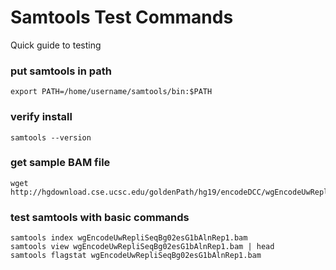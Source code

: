 # Samtools Test Commands

Quick guide to testing

### put samtools in path

`export PATH=/home/username/samtools/bin:$PATH`


### verify install
```
samtools --version
```

### get sample BAM file
```
wget http://hgdownload.cse.ucsc.edu/goldenPath/hg19/encodeDCC/wgEncodeUwRepliSeq/wgEncodeUwRepliSeqBg02esG1bAlnRep1.bam
```

### test samtools with basic commands
```
samtools index wgEncodeUwRepliSeqBg02esG1bAlnRep1.bam
samtools view wgEncodeUwRepliSeqBg02esG1bAlnRep1.bam | head
samtools flagstat wgEncodeUwRepliSeqBg02esG1bAlnRep1.bam
```
